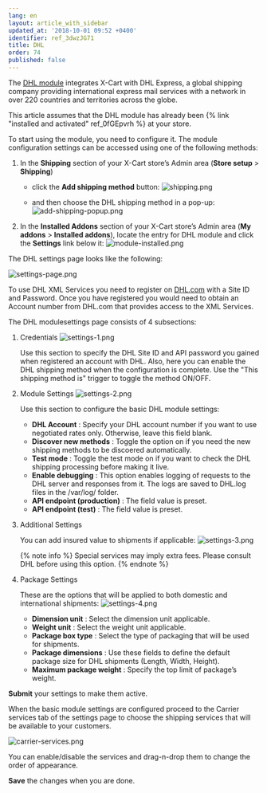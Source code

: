 ```yaml
---
lang: en
layout: article_with_sidebar
updated_at: '2018-10-01 09:52 +0400'
identifier: ref_3dwzJG71
title: DHL
order: 74
published: false
---
```

The [DHL module](https://market.x-cart.com/addons/DHL-shipping.html "DHL") integrates X-Cart with DHL Express, a global shipping company providing international express mail services with a network in over 220 countries and territories across the globe.

This article assumes that the DHL module has already been {% link "installed and activated" ref_0fGEpvrh %} at your store.

To start using the module, you need to configure it. The module configuration settings can be accessed using one of the following methods:

1. In the **Shipping** section of your X-Cart store’s Admin area (**Store setup** > **Shipping**)
   *  click the **Add shipping method** button:
![shipping.png]({{site.baseurl}}/attachments/ref_whrpZnV3/shipping.png)

   *   and then choose the DHL shipping method in a pop-up:
![add-shipping-popup.png]({{site.baseurl}}/attachments/ref_3dwzJG71/add-shipping-popup.png)

2. In the **Installed Addons** section of your X-Cart store’s Admin area (**My addons** > **Installed addons**), locate the entry for DHL module and click the **Settings** link below it:
![module-installed.png]({{site.baseurl}}/attachments/ref_3dwzJG71/module-installed.png)


The DHL settings page looks like the following:

![settings-page.png]({{site.baseurl}}/attachments/ref_3dwzJG71/settings-page.png)

To use DHL XML Services you need to register on [DHL.com](http://www.dhl.com/ "DHL") with a Site ID and Password. Once you have registered you would need to obtain an Account number from DHL.com that provides access to the XML Services.

The DHL modulesettings page consists of 4 subsections:

1. Credentials 
   ![settings-1.png]({{site.baseurl}}/attachments/ref_3dwzJG71/settings-1.png)
   
   Use this section to specify the DHL Site ID and API password you gained when registered an account with DHL.
   Also, here you can enable the DHL shipping method when the configuration is complete. Use the "This shipping method is" trigger to toggle the method ON/OFF.

2. Module Settings
   ![settings-2.png]({{site.baseurl}}/attachments/ref_3dwzJG71/settings-2.png)
   
   Use this section to configure the basic DHL module settings:
   * **DHL Account** :  Specify your DHL account number if you want to use negotiated rates only. Otherwise, leave this field blank.
   * **Discover new methods** : Toggle the option on if you need the new shipping methods to be discoered automatically.
   * **Test mode** : Toggle the test mode on if you want to check the DHL shipping processing before making it live.
   * **Enable debugging** : This option enables logging of requests to the DHL server and responses from it. The logs are saved to DHL.log files in the <X-Cart>/var/log/ folder.
   * **API endpoint (production)** : The field value is preset.
   * **API endpoint (test)** : The field value is preset.

3. Additional Settings
   
   You can add insured value to shipments if applicable:
   ![settings-3.png]({{site.baseurl}}/attachments/ref_3dwzJG71/settings-3.png)
   
   {% note info %}
   Special services may imply extra fees. Please consult DHL before using this option.
   {% endnote %}

4. Package Settings
   
   These are the options that will be applied to both domestic and international shipments:
   ![settings-4.png]({{site.baseurl}}/attachments/ref_3dwzJG71/settings-4.png)
   * **Dimension unit** : Select the dimension unit applicable.
   * **Weight unit** : Select the weight unit applicable.
   * **Package box type** : Select the type of packaging that will be used for shipments.
   * **Package dimensions** : Use these fields to define the default package size for DHL shipments (Length, Width, Height).
   * **Maximum package weight** : Specify the top limit of package’s weight.

**Submit** your settings to make them active.

When the basic module settings are configured proceed to the Carrier services tab of the settings page to choose the shipping services that will be available to your customers.

![carrier-services.png]({{site.baseurl}}/attachments/ref_3dwzJG71/carrier-services.png)

You can enable/disable the services and drag-n-drop them to change the order of appearance. 

**Save** the changes when you are done.